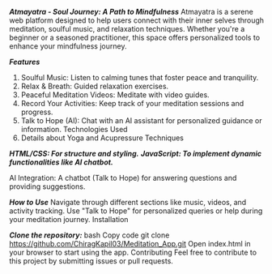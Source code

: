 ***Atmayatra - Soul Journey: A Path to Mindfulness***
Atmayatra is a serene web platform designed to help users connect with their inner selves through meditation, soulful music, and relaxation techniques. Whether you're a beginner or a seasoned practitioner, this space offers personalized tools to enhance your mindfulness journey.

***Features***

1. Soulful Music: Listen to calming tunes that foster peace and tranquility.
2. Relax & Breath: Guided relaxation exercises.
3. Peaceful Meditation Videos: Meditate with video guides.
4. Record Your Activities: Keep track of your meditation sessions and progress.
5. Talk to Hope (AI): Chat with an AI assistant for personalized guidance or information.
Technologies Used
6. Details about Yoga and Acupressure Techniques


***HTML/CSS: For structure and styling.***
***JavaScript: To implement dynamic functionalities like AI chatbot.***

AI Integration: A chatbot (Talk to Hope) for answering questions and providing suggestions.

***How to Use***
Navigate through different sections like music, videos, and activity tracking.
Use "Talk to Hope" for personalized queries or help during your meditation journey.
Installation


***Clone the repository:***
bash
Copy code
git clone https://github.com/ChiragKapil03/Meditation_App.git
Open index.html in your browser to start using the app.
Contributing
Feel free to contribute to this project by submitting issues or pull requests.